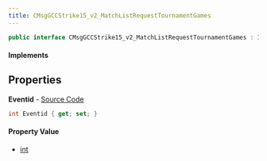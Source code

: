 ```yaml
---
title: CMsgGCCStrike15_v2_MatchListRequestTournamentGames
---
```


```csharp
public interface CMsgGCCStrike15_v2_MatchListRequestTournamentGames : ITypedProtobuf<CMsgGCCStrike15_v2_MatchListRequestTournamentGames>, INativeHandle
```

#### Implements

## Properties

**Eventid** - [Source Code](https://github.com/swiftly-solution/swiftlys2/blob/master/managed/src/SwiftlyS2.Generated/Protobufs/Interfaces/CMsgGCCStrike15_v2_MatchListRequestTournamentGames.cs#L13)

```csharp
int Eventid { get; set; }
```

#### Property Value

- [int](https://learn.microsoft.com/dotnet/api/system.int32)

